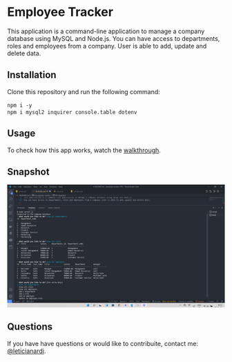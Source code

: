 # Employee Tracker

This application is a command-line application to manage a company database using MySQL and Node.js.
You can have access to departments, roles and employees from a company. User is able to add, update and delete data.

## Installation

Clone this repository and run the following command:

```
npm i -y
npm i mysql2 inquirer console.table dotenv
```

## Usage

To check how this app works, watch the [walkthrough](https://youtu.be/lPhjIZLOl68).

## Snapshot

<img src="./assets/images/Screenshot 2022-01-19 005314.png" />

## Questions

If you have have questions or would like to contribuite, contact me: [@leticianardi](https://github.com/leticianardi).
